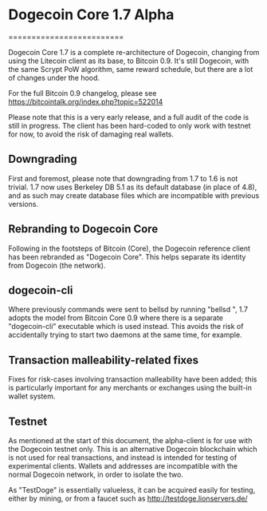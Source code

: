 # Dogecoin Core 1.7 Alpha
=========================

Dogecoin Core 1.7 is a complete re-architecture of Dogecoin, changing from
using the Litecoin client as its base, to Bitcoin 0.9. It's still Dogecoin,
with the same Scrypt PoW algorithm, same reward schedule, but there are a 
lot of changes under the hood.


For the full Bitcoin 0.9 changelog, please see https://bitcointalk.org/index.php?topic=522014

Please note that this is a very early release, and a full audit of the code
is still in progress. The client has been hard-coded to only work with testnet
for now, to avoid the risk of damaging real wallets.


Downgrading
-----------

First and foremost, please note that downgrading from 1.7 to 1.6 is not trivial.
1.7 now uses Berkeley DB 5.1 as its default database (in place of 4.8), and as
such may create database files which are incompatible with previous versions.

Rebranding to Dogecoin Core
---------------------------

Following in the footsteps of Bitcoin (Core), the Dogecoin reference client
has been rebranded as "Dogecoin Core". This helps separate its identity
from Dogecoin (the network).

dogecoin-cli
------------

Where previously commands were sent to bellsd by running
"bellsd <command>", 1.7 adopts the model from Bitcoin Core 0.9 where there is
a separate "dogecoin-cli" executable which is used instead. This avoids the risk
of accidentally trying to start two daemons at the same time, for example.


Transaction malleability-related fixes
--------------------------------------

Fixes for risk-cases involving transaction malleability have been added; this
is particularly important for any merchants or exchanges using the built-in
wallet system. 

Testnet
-------

As mentioned at the start of this document, the alpha-client is for use with the
Dogecoin testnet only. This is an alternative Dogecoin blockchain which is
not used for real transactions, and instead is intended for testing of experimental
clients. Wallets and addresses are incompatible with the normal Dogecoin
network, in order to isolate the two.

As "TestDoge" is essentially valueless, it can be acquired easily for testing,
either by mining, or from a faucet such as http://testdoge.lionservers.de/
